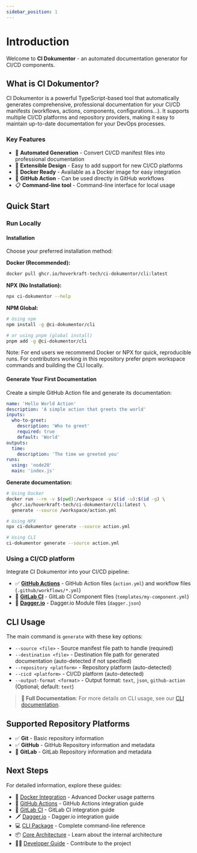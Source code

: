 ```yaml
---
sidebar_position: 1
---
```


# Introduction

Welcome to **CI Dokumentor** - an automated documentation generator for CI/CD components.

## What is CI Dokumentor?

CI Dokumentor is a powerful TypeScript-based tool that automatically generates comprehensive, professional documentation for your CI/CD manifests (workflows, actions, components, configurations...). It supports multiple CI/CD platforms and repository providers, making it easy to maintain up-to-date documentation for your DevOps processes.

### Key Features

- 📖 **Automated Generation** - Convert CI/CD manifest files into professional documentation
- 🔧 **Extensible Design** - Easy to add support for new CI/CD platforms
- 🐳 **Docker Ready** - Available as a Docker image for easy integration
- 🚀 **GitHub Action** - Can be used directly in GitHub workflows
- 📋 **Command-line tool** - Command-line interface for local usage

## Quick Start

### Run Locally

#### Installation

Choose your preferred installation method:

**Docker (Recommended):**

```bash
docker pull ghcr.io/hoverkraft-tech/ci-dokumentor/cli:latest
```

**NPX (No Installation):**

```bash
npx ci-dokumentor --help
```

**NPM Global:**

```bash
# Using npm
npm install -g @ci-dokumentor/cli

# or using pnpm (global install)
pnpm add -g @ci-dokumentor/cli
```

Note: For end users we recommend Docker or NPX for quick, reproducible runs. For contributors working in this repository prefer pnpm workspace commands and building the CLI locally.

#### Generate Your First Documentation

Create a simple GitHub Action file and generate its documentation:

```yaml title="action.yml"
name: 'Hello World Action'
description: 'A simple action that greets the world'
inputs:
  who-to-greet:
    description: 'Who to greet'
    required: true
    default: 'World'
outputs:
  time:
    description: 'The time we greeted you'
runs:
  using: 'node20'
  main: 'index.js'
```

**Generate documentation:**

```bash
# Using Docker
docker run --rm -v $(pwd):/workspace -u $(id -u):$(id -g) \
  ghcr.io/hoverkraft-tech/ci-dokumentor/cli:latest \
  generate --source /workspace/action.yml

# Using NPX
npx ci-dokumentor generate --source action.yml

# Using CLI
ci-dokumentor generate --source action.yml
```

### Using a CI/CD platform

Integrate CI Dokumentor into your CI/CD pipeline:

- ✅ [**GitHub Actions**](./integrations/github-action.md) - GitHub Action files (`action.yml`) and workflow files (`.github/workflows/*.yml`)
- 🚧 [**GitLab CI**](./integrations/gitlab-ci.md) - GitLab CI Component files (`templates/my-component.yml`)
- 🚧 [**Dagger.io**](./integrations/dagger.md) - Dagger.io Module files (`dagger.json`)

## CLI Usage

The main command is `generate` with these key options:

- `--source <file>` - Source manifest file path to handle (required)
- `--destination <file>` - Destination file path for generated documentation (auto-detected if not specified)
- `--repository <platform>` - Repository platform (auto-detected)
- `--cicd <platform>` - CI/CD platform (auto-detected)
- `--output-format <format>` - Output format: `text`, `json`, `github-action` (Optional; default: `text`)

> **📖 Full Documentation**: For more details on CLI usage, see our [CLI documentation](./packages/cli).

## Supported Repository Platforms

- ✅ **Git** - Basic repository information
- ✅ **GitHub** - GitHub Repository information and metadata
- 🚧 **GitLab** - GitLab Repository information and metadata

## Next Steps

For detailed information, explore these guides:

- 🐳 [Docker Integration](./integrations/docker) - Advanced Docker usage patterns
- 🐙 [GitHub Actions](./integrations/github-action) - GitHub Actions integration guide
- 🦊 [GitLab CI](./integrations/gitlab-ci) - GitLab CI integration guide
- 🗡️ [Dagger.io](./integrations/dagger) - Dagger.io integration guide
- 💻 [CLI Package](./packages/cli) - Complete command-line reference
- 📦 [Core Architecture](./packages/core) - Learn about the internal architecture
- 👨‍💻 [Developer Guide](./developers/contributing) - Contribute to the project
